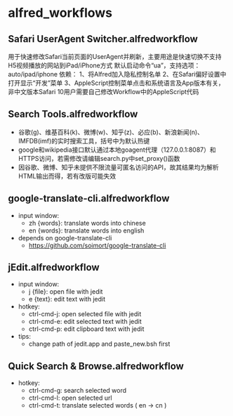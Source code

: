 alfred_workflows
================

Safari UserAgent Switcher.alfredworkflow
---------------------------
用于快速修改Safari当前页面的UserAgent并刷新，主要用途是快速切换不支持H5视频播放的网站到iPad/iPhone方式
默认启动命令“ua”，支持选项：auto/ipad/iphone
依赖：
1、将Alfred加入隐私控制名单
2、在Safari偏好设置中打开显示“开发”菜单
3、AppleScript控制菜单点击和系统语言及App版本有关，非中文版本Safari 10用户需要自己修改Workflow中的AppleScript代码

Search Tools.alfredworkflow
---------------------------
* 谷歌(g)、维基百科(k)、微博(w)、知乎(z)、必应(b)、新浪新闻(n)、IMFDB(imf)的实时搜索工具，括号中为默认热键
* google和wikipedia接口默认通过本地goagent代理（127.0.0.1:8087）和HTTPS访问，若需修改请编辑search.py中set_proxy()函数
* 因谷歌、微博、知乎未提供不限流量可匿名访问的API，故其结果均为解析HTML输出而得，若有改版可能失效

google-translate-cli.alfredworkflow
-----------------------------------
* input window:
	- zh {words}:		translate words into chinese
	- en {words}:		translate words into english
* depends on google-translate-cli
	- https://github.com/soimort/google-translate-cli
	
jEdit.alfredworkflow
--------------------
* input window:
	- j {file}:		open file with jedit
	- e {text}:		edit text with jedit
* hotkey:
	- ctrl-cmd-j:		open selected file with jedit
	- ctrl-cmd-e:		edit selected text with jedit
	- ctrl-cmd-p:		edit clipboard text with jedit
* tips:
	- change path of jedit.app and paste_new.bsh first
	
Quick Search & Browse.alfredworkflow
------------------------------------
* hotkey:
	- ctrl-cmd-g:		search selected word
	- ctrl-cmd-l:		open selected url
	- ctrl-cmd-t:		translate selected words ( en -> cn )
